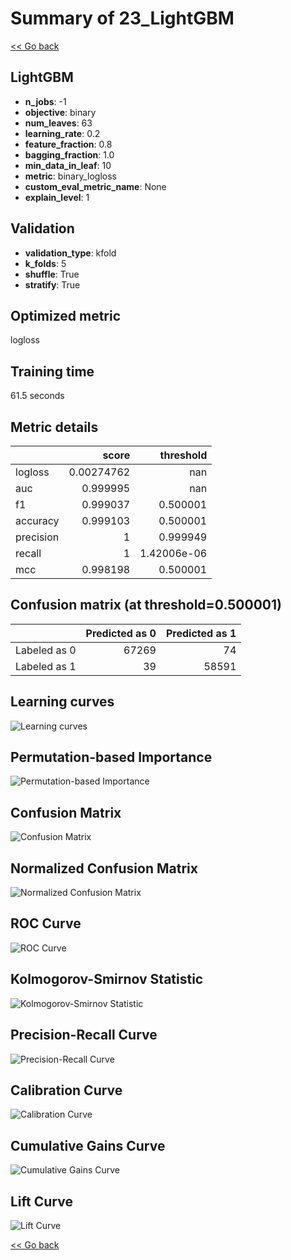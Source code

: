 # Summary of 23_LightGBM

[<< Go back](../README.md)


## LightGBM
- **n_jobs**: -1
- **objective**: binary
- **num_leaves**: 63
- **learning_rate**: 0.2
- **feature_fraction**: 0.8
- **bagging_fraction**: 1.0
- **min_data_in_leaf**: 10
- **metric**: binary_logloss
- **custom_eval_metric_name**: None
- **explain_level**: 1

## Validation
 - **validation_type**: kfold
 - **k_folds**: 5
 - **shuffle**: True
 - **stratify**: True

## Optimized metric
logloss

## Training time

61.5 seconds

## Metric details
|           |      score |     threshold |
|:----------|-----------:|--------------:|
| logloss   | 0.00274762 | nan           |
| auc       | 0.999995   | nan           |
| f1        | 0.999037   |   0.500001    |
| accuracy  | 0.999103   |   0.500001    |
| precision | 1          |   0.999949    |
| recall    | 1          |   1.42006e-06 |
| mcc       | 0.998198   |   0.500001    |


## Confusion matrix (at threshold=0.500001)
|              |   Predicted as 0 |   Predicted as 1 |
|:-------------|-----------------:|-----------------:|
| Labeled as 0 |            67269 |               74 |
| Labeled as 1 |               39 |            58591 |

## Learning curves
![Learning curves](learning_curves.png)

## Permutation-based Importance
![Permutation-based Importance](permutation_importance.png)
## Confusion Matrix

![Confusion Matrix](confusion_matrix.png)


## Normalized Confusion Matrix

![Normalized Confusion Matrix](confusion_matrix_normalized.png)


## ROC Curve

![ROC Curve](roc_curve.png)


## Kolmogorov-Smirnov Statistic

![Kolmogorov-Smirnov Statistic](ks_statistic.png)


## Precision-Recall Curve

![Precision-Recall Curve](precision_recall_curve.png)


## Calibration Curve

![Calibration Curve](calibration_curve_curve.png)


## Cumulative Gains Curve

![Cumulative Gains Curve](cumulative_gains_curve.png)


## Lift Curve

![Lift Curve](lift_curve.png)



[<< Go back](../README.md)

